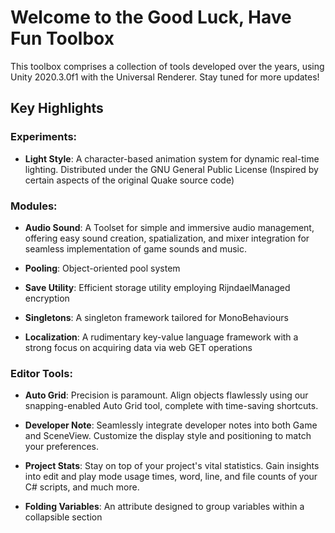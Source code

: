 # Welcome to the Good Luck, Have Fun Toolbox

This toolbox comprises a collection of tools developed over the years, using Unity 2020.3.0f1 with the Universal Renderer. Stay tuned for more updates!


## Key Highlights

### Experiments:

- **Light Style**: A character-based animation system for dynamic real-time lighting. Distributed under the GNU General Public License (Inspired by certain aspects of the original Quake source code)

### Modules:

- **Audio Sound**: A Toolset for simple and immersive audio management, offering easy sound creation, spatialization, and mixer integration for seamless implementation of game sounds and music.

- **Pooling**: Object-oriented pool system

- **Save Utility**: Efficient storage utility employing RijndaelManaged encryption

- **Singletons**: A singleton framework tailored for MonoBehaviours

- **Localization**: A rudimentary key-value language framework with a strong focus on acquiring data via web GET operations

### Editor Tools:

- **Auto Grid**: Precision is paramount. Align objects flawlessly using our snapping-enabled Auto Grid tool, complete with time-saving shortcuts.

- **Developer Note**: Seamlessly integrate developer notes into both Game and SceneView. Customize the display style and positioning to match your preferences.

- **Project Stats**: Stay on top of your project's vital statistics. Gain insights into edit and play mode usage times, word, line, and file counts of your C# scripts, and much more.

- **Folding Variables**: An attribute designed to group variables within a collapsible section
